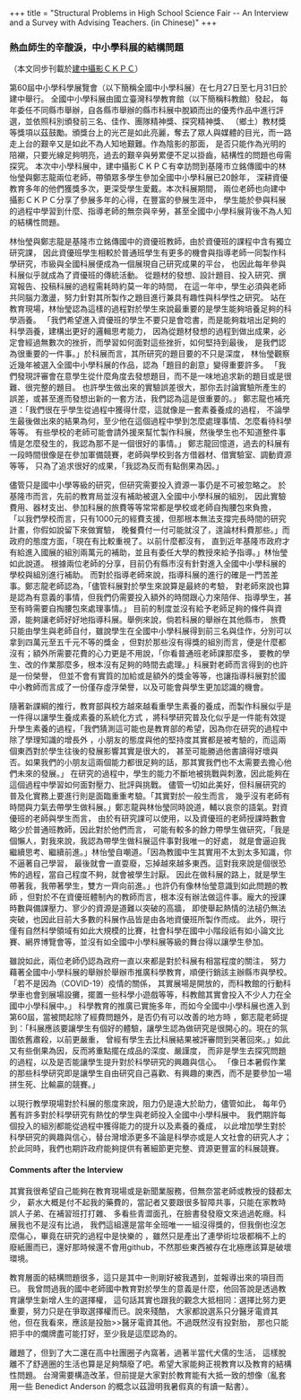 +++
title = "Structural Problems in High School Science Fair -- An Interview and a Survey with Advising Teachers. (in Chinese)"
+++

### 熱血師生的辛酸淚，中小學科展的結構問題
（本文同步刊載於[建中攝影ＣＫＰＣ](https://www.facebook.com/CKPC.tw)）

第60屆中小學科學展覽會（以下簡稱全國中小學科展）在七月27日至七月31日於建中舉行。
全國中小學科展由國立臺灣科學教育館（以下簡稱科教館）發起，
每年委任不同縣市舉辦，自各縣市舉辦的縣市科展中脫穎而出的優秀作品中進行評選，並依照科別頒發前三名、佳作、團隊精神獎、探究精神獎、
（鄉土）教材獎等獎項以茲鼓勵。頒獎台上的光芒是如此亮麗，奪去了眾人與媒體的目光，而一路走上台的艱辛又是如此不為人知地艱難。作為陰影的那面，
是否只能作為光明的陪襯，只要光線足夠明亮，過去的艱辛與勞累便不足以掛齒，結構性的問題也毋需探究。
本次中小學科展中，建中攝影ＣＫＰＣ有幸訪問到基隆市立銘傳國中的林怡瑩與鄭志龍兩位老師，帶領眾多學生參加全國中小學科展已20餘年，
深耕資優教育多年的他們獲獎多次，更深受學生愛戴。本次科展期間，
兩位老師也向建中攝影ＣＫＰＣ分享了參展多年的心得，在豐富的參展生涯中，
學生能於參與科展的過程中學習到什麼、指導老師的無奈與辛勞，甚至全國中小學科展背後不為人知的結構性問題。

林怡瑩與鄭志龍是基隆市立銘傳國中的資優班教師，由於資優班的課程中含有獨立研究課，
因此資優班學生相較於普通班學生有更多的機會與指導老師一同製作科學研究，市級與全國科展便成為一個展現自己研究成果的平台，
也因此每年參與科展似乎就成為了資優班的傳統活動。
從題材的發想、設計題目、投入研究、撰寫報告、投稿科展的過程需耗時約莫一年的時間，
在這一年中，學生必須與老師共同腦力激盪，努力針對其所製作之題目進行兼具有趣性與科學性之研究。
站在教育現場，林怡瑩認為這樣的過程對於學生來說最重要的是學生能夠培養足夠的科學涵養。
「我們希望進入資優班的學生不要只是會唸書，而是能夠栽培出足夠的科學涵養，建構出更好的邏輯思考能力，
因為從題材發想的過程到做出成果，必定會經過無數次的挫折，而學習如何面對這些挫折，如何堅持到最後，
是我們認為很重要的一件事。」於科展而言，其所研究的題目要的不只是深度，
林怡瑩觀察近幾年被選入全國中小學科展的作品，認為「題目的創意」變得重要許多。
「我們發現評審會在意學生從什麼角度去發想題目，而不是一味地追求新的題目或是很難、很完整的題目。
也許學生做出來的實驗誤差很大，那你去討論實驗所產生的誤差，或甚至進而發想出新的一套方法，我們認為這是很重要的。」
鄭志龍也補充道：「我們很在乎學生從過程中獲得什麼，這就像是一套素養養成的過程，
不論學生最後做出來的結果為何，至少他在這個過程中學到怎麼處理事情、怎麼看待科學等等。
有些學校的老師可能會請外援來幫忙製作科展，然後學生也不知道整件事情是怎麼發生的，我認為那不是一個很好的事情。」
鄭志龍回憶道，過去的科展有一段時間很像是在參加軍備競賽，老師與學校到各方借器材、借實驗室、調動資源等等，
只為了追求很好的成果，「我認為反而有點倒果為因。」

儘管只是國中小學等級的研究，但研究需要投入資源一事仍是不可被忽略之。
於基隆市而言，先前的教育局並沒有補助被選入全國中小學科展的組別，
因此實驗費用、器材支出、參加科展的旅費等等常常都是學校或老師自掏腰包來負擔，
「以我們學校而言，只有1000元的經費支援，但那根本無法支撐完長時間的研究計畫，你假如說留下來做實驗，
晚餐費付一付可能就沒了，遑論材料費那些。」而政府的態度方面，「現在有比較重視了。以前什麼都沒有，
直到近年基隆市政府才有給進入國展的組別兩萬元的補助，並且有委任大學的教授來給予指導。」林怡瑩如此說道。
根據兩位老師的分享，目前仍有縣市沒有針對進入全國中小學科展的學校與組別進行補助。
而對於指導老師來說，指導科展的進行的確是一門苦差事。鄭志龍老師認為，「儘管科展對於學生來說算是最終的考驗，
對老師來說也算是認為有意義的事情，但我們仍需要投入額外的時間跟心力來陪伴、指導學生，甚至有時需要自掏腰包來處理事情。」
目前的制度並沒有給予老師足夠的條件與資源，能夠讓老師好好地指導科展。舉例來說，倘若科展的舉辦在其他縣市，
旅費只能由學生與老師自付，雖說學生在全國中小學科展得到前三名與佳作，分別可以拿到四萬元至五千元不等的獎金
，但對於那些沒有得獎的組別而言，便是什麼都沒有；額外所需要花費的心力更是不用說，「你看普通班老師課那麼多，
要教的學生、改的作業那麼多，根本沒有足夠的時間去處理。」科展對老師而言得到的也許是一份榮譽，
但並不會有實質的加給或是額外的獎金等等，也讓指導科展對於國中小教師而言成了一份僅存虛浮榮譽，以及可能會與學生更加認識的機會。

隨著新課綱的推行，教育部與校方越來越看重學生素養的養成，而製作科展似乎是一件得以讓學生養成素養的系統化方式
，將科學研究普及化似乎是一件能有效提升學生素養的過程，「我們猜測這可能也是教育部的希望，因為你在研究的過程中除了學理知識的增長外
，小朋友的態度與他的堅持度其實都是被考驗的，而這兩個東西對於學生往後的發展影響其實是很大的，
甚至可能勝過他書讀得好壞與否。如果我們的小朋友這兩個能力都很足夠的話，那其實我們也不太需要去擔心他們未來的發展。」
在研究的過程中，學生的能力不斷地被挑戰與刺激，因此能夠在這個過程中學習如何面對壓力、批評與挑戰。
儘管一切如此美好，但科展研究的普及化實務上要進行則是面臨重重考驗。「其實對於一般生而言，
幾乎沒有老師有時間與力氣去帶學生做科展。」鄭志龍與林怡瑩同時說道，輔以哀奈的語氣。對資優班的老師與學生而言，
由於有研究課可以使用，以及資優班的老師授課時數會略少於普通班教師，因此對於他們而言，
可能有較多的餘力帶學生做研究，「我是個懶人，對我來說，我認為帶學生做科展這件事對我唯一的好處，
就是會逼迫我繼續思考、繼續前進。」林怡瑩自嘲道。「因為教國中生其實用不太到太多知識，你不逼著自己學習，
最後就會一直耍廢，忘掉越來越多東西。這對我來說是個很恐怖的過程，當自己程度不夠，就會被學生討厭。
因此在做科展的路上，就是學生帶著我，我帶著學生，雙方一齊向前進。」也許仍有像林怡瑩意識到如此問題的教師
，但對於不在資優班體制內的教師而言，根本沒有辦法做這件事。龐大的授課時數與備課壓力、寥少的資源是道難以突破的高牆，
即使舉起熱情的法槌仍無法突破，也因此目前大多數的科展作品皆是由各地資優班所製作而成。
此外，現行僅有自然科學領域有如此大規模的比賽，社會科學在國中小階段祇有如小論文比賽、網界博覽會等，並沒有如全國中小學科展等級的舞台得以讓學生參加。

雖說如此，兩位老師仍認為政府一直以來都是對於科展有相當程度的關注，
努力藉著全國中小學科展的舉辦於舉辦市推廣科學教育，順便行銷該主辦縣市與學校。「若不是因為（COVID-19）疫情的關係，
其實展場是開放的，而科教館的行動科學車也會到展場設攤，擺置一些科學小遊戲等等，科教館其實會投入不少人力在全國中小學科展中。」
科學教育的推廣已實施多年，而如今全國中小學科展也進入到第60屆，當被問起除了經費問題外，是否仍有可以改善的地方時
，鄭志龍老師提到：「科展應該要讓學生有個好的體驗，讓學生認為做研究是很開心的。現在的氛圍依舊肅殺，以前更嚴重，
曾經有學生去比科展結果被評審問到哭著回來。」如此又有些倒果為因，反而將重點擺在成品的深度、嚴謹度，
而非是學生去探究問題的過程，以及是否能讓學生提升對於科學研究的興趣與信心。
「像日本暑假作業的那些科學研究即是讓學生自由研究自己喜歡、有興趣的東西，而不是要參加一場拼生死、比輸贏的競賽。」

以現行教學現場對於科展的態度來說，阻力仍是遠大於助力，儘管如此，
每年仍舊有許多對於科學研究有熱忱的學生與老師投入全國中小學科展中。
我們期許每個投入的組別都能從過程中獲得能力的提升以及素養的養成，
以此增加學生對於科學研究的興趣與信心，替台灣增添更多不論是科學亦或是人文社會的研究人才；
於此同時，我們也期許政府能夠提供有著細節更完整、資源更豐富的科展競賽。

#### Comments after the Interview
其實我很希望自己能夠在教育現場或是新聞業服務，但無奈當老師或教授的錢都太少，
薪水大概是付不起我的藥費的，當記者又要跟很多智障共事，只能在家教時誤人子弟、在補習班打打雜、
多看些青澀面孔，在臉書發發廢文來過過乾癮。科展我也不是沒有比過，
我們這組還是當年全班唯一一組沒得獎的，但我倒也沒怎麼傷心，畢竟在研究的過程中是快樂的
，雖然只是產出了連學術垃圾都稱不上的廢紙團而已，還好那時候還不會用github，不然那些東西被存在北極應該算是破壞環境。

教育層面的結構問題很多，這只是其中一則剛好被我遇到，並報導出來的項目而已。
我曾問過我的國中老師國中教育對於學生的意義是什麼，他回答說是透過教育讓學生新增人生的選擇權，
這句話其實也跟我的觀念大抵相同：選擇比努力更重要，努力只是在爭取選擇權而已。說來殘酷，
大家都說選系只分醫牙電資其他，但在我看來，應該是投胎>>醫牙電資其他。不過既然沒有投對胎，
那也只能把手中的爛牌盡可能打好，至少我是這麼認為的。

離題了，但到了大二還在高中社團圈子內窩著，過著半當代犬儒的生活，
這樣脫離不了舒適圈的生活也算是足夠頹廢了吧。希望大家能夠正視教育以及教育的結構性問題。
台灣需要構造改革，但前提是大家對於教育能有大抵一致的想像（亂套用一些 Benedict Anderson 的概念以茲證明我暑假真的有讀一點書）。
